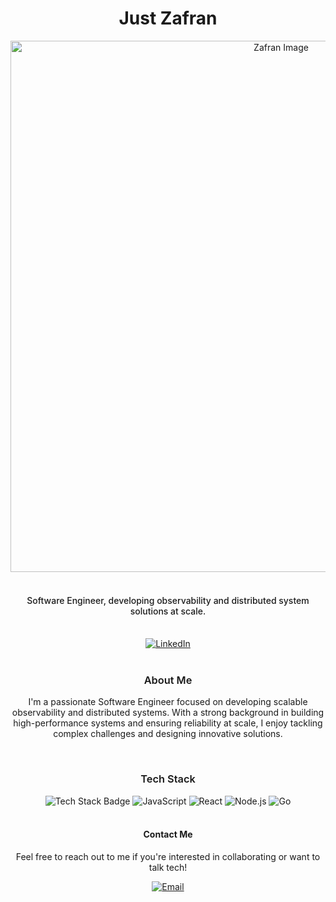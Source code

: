 <!-- Header Section -->
<div style="text-align: center;">
  <h1>Just Zafran</h1>
  <img align="center" src="https://camo.githubusercontent.com/4d9f5ecceb711eec6e2018f38a5677dc657c9738d4a65ba3b928c41c0a45b439/68747470733a2f2f6d69726f2e6d656469756d2e636f6d2f6d61782f313336302f302a37513379765349765f7430696f4a2d5a2e676966" alt="Zafran Image" height="auto" width="850"/>
</div>

<br/>

<h4 style="text-align: center; font-weight: 500;">Software Engineer, developing observability and distributed system solutions at scale.</h4>

<br/>

<!-- Social Links -->
<div style="text-align: center;">
  <a href="https://www.linkedin.com/in/zafran-sakowi-065b34215/" target="_blank">
    <img src="https://img.shields.io/badge/LinkedIn-zafranSY-blue?style=for-the-badge&logo=linkedin" alt="LinkedIn" />
  </a>
  <!-- Add other social media links as needed -->
</div>

<br/>

<!-- About Section -->
<h3 style="text-align: center; font-weight: 600;">About Me</h3>
<p style="text-align: center;">
  I'm a passionate Software Engineer focused on developing scalable observability and distributed systems. With a strong background in building high-performance systems and ensuring reliability at scale, I enjoy tackling complex challenges and designing innovative solutions.
</p>

<br/>

<!-- Tech Stack Section -->
<h3 style="text-align: center; font-weight: 600;">Tech Stack</h3>
<div style="text-align: center;">
  <img src="https://img.shields.io/badge/Tech%20Stack-Software%20Engineering-lightblue?style=for-the-badge" alt="Tech Stack Badge" />
  <!-- Add icons for tools or technologies you specialize in -->
  <img src="https://img.shields.io/badge/-JavaScript-green?style=for-the-badge" alt="JavaScript" />
  <img src="https://img.shields.io/badge/-React-blue?style=for-the-badge" alt="React" />
  <img src="https://img.shields.io/badge/-Node.js-red?style=for-the-badge" alt="Node.js" />
  <img src="https://img.shields.io/badge/-Go-orange?style=for-the-badge" alt="Go" />
</div>

<br/>

<!-- Footer Section -->
<div style="text-align: center;">
  <h4>Contact Me</h4>
  <p>Feel free to reach out to me if you're interested in collaborating or want to talk tech!</p>
  <a href="mailto:zafranzafran0234@gmail.com">
  <img src="https://img.shields.io/badge/Email-zafranzafran0234@gmail.com?style=for-the-badge&logo=gmail" alt="Email" />
</a>

</div>

